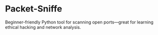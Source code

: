 # Packet-Sniffe
Beginner-friendly Python tool for scanning open ports—great for learning ethical hacking and network analysis.
